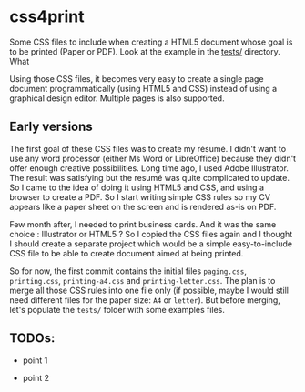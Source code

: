 # css4print

Some CSS files to include when creating a HTML5 document whose goal is to be printed (Paper or PDF). Look at the example in the [tests/](tests/) directory. What 

Using those CSS files, it becomes very easy to create a single page document programmatically (using HTML5 and CSS) instead of using a graphical design editor. Multiple pages is also supported.

## Early versions

The first goal of these CSS files was to create my résumé. I didn't want to use any word processor (either Ms Word or LibreOffice) because they didn't offer enough creative possibilities. Long time ago, I used Adobe Illustrator. The result was satisfying but the resumé was quite complicated to update. So I came to the idea of doing it using HTML5 and CSS, and using a browser to create a PDF. So I start writing simple CSS rules so my CV appears like a paper sheet on the screen and is rendered as-is on PDF.

Few month after, I needed to print business cards. And it was the same choice : Illustrator or HTML5 ? So I copied the CSS files again and I thought I should create a separate project which would be a simple easy-to-include CSS file to be able to create document aimed at being printed.

So for now, the first commit contains the initial files `paging.css`, `printing.css`, `printing-a4.css` and `printing-letter.css`. The plan is to merge all those CSS rules into one file only (if possible, maybe I would still need different files for the paper size: `A4` or `letter`). But before merging, let's populate the `tests/` folder with some examples files.

## TODOs:

- point 1

- point 2
